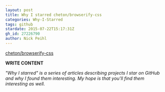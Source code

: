 ```yaml
---
layout: post
title: Why I starred cheton/browserify-css
categories: Why-I-Starred
tags: github
stardate: 2015-07-22T15:17:31Z
gh_id: 27226790
author: Nick Peihl
---
```


[cheton/browserify-css](https://github.com/cheton/browserify-css)

**WRITE CONTENT**

*"Why I starred" is a series of articles describing projects I star on GitHub and why I found them interesting. My hope is that you'll find them interesting as well.*


